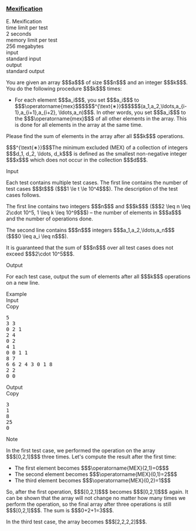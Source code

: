 <h3><a href="https://codeforces.com/contest/2137/problem/E" target="_blank" rel="noopener noreferrer">Mexification</a></h3>

<div class="header"><div class="title">E. Mexification</div><div class="time-limit"><div class="property-title">time limit per test</div>2 seconds</div><div class="memory-limit"><div class="property-title">memory limit per test</div>256 megabytes</div><div class="input-file input-standard"><div class="property-title">input</div>standard input</div><div class="output-file output-standard"><div class="property-title">output</div>standard output</div></div><div><p> </p><p>You are given an array $$$a$$$ of size $$$n$$$ and an integer $$$k$$$. You do the following procedure $$$k$$$ times: </p><ul> <li> For each element $$$a_i$$$, you set $$$a_i$$$ to $$$\operatorname{mex}$$$$$$^{\text{∗}}$$$$$$(a_1,a_2,\ldots,a_{i-1},a_{i+1},a_{i+2}, \ldots,a_n)$$$. In other words, you set $$$a_i$$$ to the $$$\operatorname{mex}$$$ of all other elements in the array. <span class="tex-font-style-bf">This is done for all elements in the array at the same time.</span> </li></ul><p>Please find the sum of elements in the array after all $$$k$$$ operations. </p><div class="statement-footnote"><p>$$$^{\text{∗}}$$$The minimum excluded (MEX) of a collection of integers $$$d_1, d_2, \ldots, d_k$$$ is defined as the smallest non-negative integer $$$x$$$ which does not occur in the collection $$$d$$$. </p></div></div><div class="input-specification"><div class="section-title">Input</div><p>Each test contains multiple test cases. The first line contains the number of test cases $$$t$$$ ($$$1 \le t \le 10^4$$$). The description of the test cases follows. </p><p>The first line contains two integers $$$n$$$ and $$$k$$$ ($$$2 \leq n \leq 2\cdot 10^5, 1 \leq k \leq 10^9$$$) – the number of elements in $$$a$$$ and the number of operations done.</p><p>The second line contains $$$n$$$ integers $$$a_1,a_2,\ldots,a_n$$$ ($$$0 \leq a_i \leq n$$$).</p><p>It is guaranteed that the sum of $$$n$$$ over all test cases does not exceed $$$2\cdot 10^5$$$.</p></div><div class="output-specification"><div class="section-title">Output</div><p>For each test case, output the sum of elements after all $$$k$$$ operations on a new line.</p></div><div class="sample-tests"><div class="section-title">Example</div><div class="sample-test"><div class="input"><div class="title">Input<div title="Copy" data-clipboard-target="#id0047494072104528817" id="id0041673778209690826" class="input-output-copier">Copy</div></div><pre id="id0047494072104528817"><div class="test-example-line test-example-line-even test-example-line-0">5</div><div class="test-example-line test-example-line-odd test-example-line-1">3 3</div><div class="test-example-line test-example-line-odd test-example-line-1">0 2 1</div><div class="test-example-line test-example-line-even test-example-line-2">2 4</div><div class="test-example-line test-example-line-even test-example-line-2">0 2</div><div class="test-example-line test-example-line-odd test-example-line-3">4 1</div><div class="test-example-line test-example-line-odd test-example-line-3">0 0 1 1</div><div class="test-example-line test-example-line-even test-example-line-4">8 7</div><div class="test-example-line test-example-line-even test-example-line-4">6 6 2 4 3 0 1 8</div><div class="test-example-line test-example-line-odd test-example-line-5">2 2</div><div class="test-example-line test-example-line-odd test-example-line-5">0 0</div></pre></div><div class="output"><div class="title">Output<div title="Copy" data-clipboard-target="#id000725983389113719" id="id00766027418956573" class="input-output-copier">Copy</div></div><pre id="id000725983389113719">3
1
8
25
0
</pre></div></div></div><div class="note"><div class="section-title">Note</div><p>In the first test case, we performed the operation on the array $$$[0,2,1]$$$ three times. Let's compute the result after the first time: </p><ul> <li> The first element becomes $$$\operatorname{MEX}(2,1)=0$$$ </li><li> The second element becomes $$$\operatorname{MEX}(0,1)=2$$$ </li><li> The third element becomes $$$\operatorname{MEX}(0,2)=1$$$ </li></ul><p>So, after the first operation, $$$[0,2,1]$$$ becomes $$$[0,2,1]$$$ again. It can be shown that the array will not change no matter how many times we perform the operation, so the final array after three operations is still $$$[0,2,1]$$$. The sum is $$$0+2+1=3$$$.</p><p>In the third test case, the array becomes $$$[2,2,2,2]$$$.</p></div>
